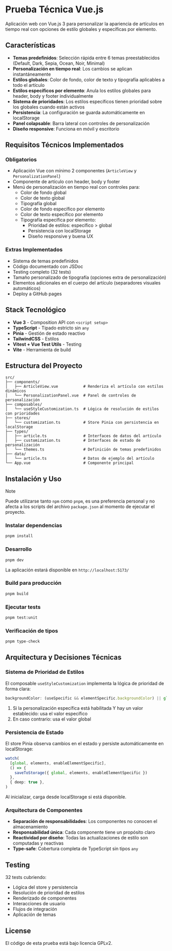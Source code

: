 # Prueba Técnica Vue.js

Aplicación web con Vue.js 3 para personalizar la apariencia de artículos en tiempo real con opciones de estilo globales y específicas por elemento.

## Características

- **Temas predefinidos**: Selección rápida entre 6 temas preestablecidos (Default, Dark, Sepia, Ocean, Noir, Minimal)
- **Personalización en tiempo real**: Los cambios se aplican instantáneamente
- **Estilos globales**: Color de fondo, color de texto y tipografía aplicables a todo el artículo
- **Estilos específicos por elemento**: Anula los estilos globales para header, body y footer individualmente
- **Sistema de prioridades**: Los estilos específicos tienen prioridad sobre los globales cuando están activos
- **Persistencia**: La configuración se guarda automáticamente en localStorage
- **Panel colapsable**: Barra lateral con controles de personalización
- **Diseño responsive**: Funciona en móvil y escritorio

## Requisitos Técnicos Implementados

### Obligatorios

- Aplicación Vue con mínimo 2 componentes (`ArticleView` y `PersonalizationPanel`)
- Componente de artículo con header, body y footer
- Menú de personalización en tiempo real con controles para:
  - Color de fondo global
  - Color de texto global
  - Tipografía global
  - Color de fondo específico por elemento
  - Color de texto específico por elemento
  - Tipografía específica por elemento:
    - Prioridad de estilos: específico > global
    - Persistencia con localStorage
    - Diseño responsive y buena UX

### Extras Implementados

- Sistema de temas predefinidos
- Código documentado con JSDoc
- Testing completo (32 tests)
- Tamaño personalizado de tipografía (opciones extra de personalización)
- Elementos adicionales en el cuerpo del artículo (separadores visuales automáticos)
- Deploy a GitHub pages

## Stack Tecnológico

- **Vue 3** - Composition API con `<script setup>`
- **TypeScript** - Tipado estricto sin `any`
- **Pinia** - Gestión de estado reactivo
- **TailwindCSS** - Estilos
- **Vitest + Vue Test Utils** - Testing
- **Vite** - Herramienta de build

## Estructura del Proyecto

```
src/
├── components/
│   ├── ArticleView.vue           # Renderiza el artículo con estilos dinámicos
│   └── PersonalizationPanel.vue  # Panel de controles de personalización
├── composables/
│   └── useStyleCustomization.ts  # Lógica de resolución de estilos con prioridades
├── stores/
│   └── customization.ts          # Store Pinia con persistencia en localStorage
├── types/
│   ├── article.ts                # Interfaces de datos del artículo
│   ├── customization.ts          # Interfaces de estado de personalización
│   └── themes.ts                 # Definición de temas predefinidos
├── data/
│   └── article.ts                # Datos de ejemplo del artículo
└── App.vue                       # Componente principal
```

## Instalación y Uso

> [!NOTE]
>
> Puede utilizarse tanto `npm` como `pnpm`, es una preferencia personal y no afecta a los scripts del archivo `package.json` al momento de ejecutar el proyecto.

### Instalar dependencias

```sh
pnpm install
```

### Desarrollo

```sh
pnpm dev
```

La aplicación estará disponible en `http://localhost:5173/`

### Build para producción

```sh
pnpm build
```

### Ejecutar tests

```sh
pnpm test:unit
```

### Verificación de tipos

```sh
pnpm type-check
```

## Arquitectura y Decisiones Técnicas

### Sistema de Prioridad de Estilos

El composable `useStyleCustomization` implementa la lógica de prioridad de forma clara:

```typescript
backgroundColor: (useSpecific && elementSpecific.backgroundColor) || global.backgroundColor
```

1. Si la personalización específica está habilitada Y hay un valor establecido: usa el valor específico
2. En caso contrario: usa el valor global

### Persistencia de Estado

El store Pinia observa cambios en el estado y persiste automáticamente en localStorage:

```typescript
watch(
  [global, elements, enableElementSpecific],
  () => {
    saveToStorage({ global, elements, enableElementSpecific })
  },
  { deep: true },
)
```

Al inicializar, carga desde localStorage si está disponible.

### Arquitectura de Componentes

- **Separación de responsabilidades**: Los componentes no conocen el almacenamiento
- **Responsabilidad única**: Cada componente tiene un propósito claro
- **Reactividad por diseño**: Todas las actualizaciones de estilo son computadas y reactivas
- **Type-safe**: Cobertura completa de TypeScript sin tipos `any`

## Testing

32 tests cubriendo:

- Lógica del store y persistencia
- Resolución de prioridad de estilos
- Renderizado de componentes
- Interacciones de usuario
- Flujos de integración
- Aplicación de temas

## License

El código de esta prueba está bajo licencia GPLv2.
